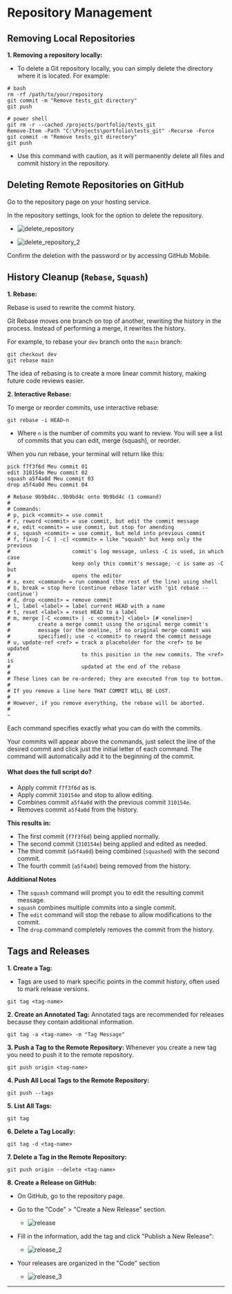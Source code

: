 # Repository Management
## Removing Local Repositories
**1. Removing a repository locally:**
- To delete a Git repository locally, you can simply delete the directory where it is located. For example:
```shell
# bash
rm -rf /path/to/your/repository
git commit -m "Remove tests_git directory"
git push

# power shell
git rm -r --cached /projects/portfolio/tests_git
Remove-Item -Path "C:\Projects\portfolio\tests_git" -Recurse -Force
git commit -m "Remove tests_git directory"
git push
```

- Use this command with caution, as it will permanently delete all files and commit history in the repository.

## Deleting Remote Repositories on GitHub
Go to the repository page on your hosting service.

In the repository settings, look for the option to delete the repository.
- ![delete_repository](content/imgs/05/delete_repository.jpg)

- ![delete_repository_2](content/imgs/05/delete_repository_2.jpg)

Confirm the deletion with the password or by accessing GitHub Mobile.

## History Cleanup (`Rebase`, `Squash`)
**1. Rebase:**

Rebase is used to rewrite the commit history.

Git Rebase moves one branch on top of another, rewriting the history in the process. Instead of performing a merge, it rewrites the history.

For example, to rebase your `dev` branch onto the `main` branch:
```shell
git checkout dev
git rebase main
```

The idea of ​​rebasing is to create a more linear commit history, making future code reviews easier.

**2. Interactive Rebase:**

To merge or reorder commits, use interactive rebase:
```shell
git rebase -i HEAD~n
```

- Where `n` is the number of commits you want to review. You will see a list of commits that you can edit, merge (squash), or reorder.

When you run rebase, your terminal will return like this: 
```shell 
pick f7f3f6d Meu commit 01
edit 310154e Meu commit 02
squash a5f4a0d Meu commit 03
drop a5f4a0d Meu commit 04

# Rebase 9b9bd4c..9b9bd4c onto 9b9bd4c (1 command)
#
# Commands:
# p, pick <commit> = use commit
# r, reword <commit> = use commit, but edit the commit message
# e, edit <commit> = use commit, but stop for amending
# s, squash <commit> = use commit, but meld into previous commit
# f, fixup [-C | -c] <commit> = like "squash" but keep only the previous
#                    commit's log message, unless -C is used, in which case
#                    keep only this commit's message; -c is same as -C but
#                    opens the editor
# x, exec <command> = run command (the rest of the line) using shell
# b, break = stop here (continue rebase later with 'git rebase --continue')
# d, drop <commit> = remove commit
# l, label <label> = label current HEAD with a name
# t, reset <label> = reset HEAD to a label
# m, merge [-C <commit> | -c <commit>] <label> [# <oneline>]
#         create a merge commit using the original merge commit's
#         message (or the oneline, if no original merge commit was
#         specified); use -c <commit> to reword the commit message
# u, update-ref <ref> = track a placeholder for the <ref> to be updated
#                       to this position in the new commits. The <ref> is
#                       updated at the end of the rebase
#
# These lines can be re-ordered; they are executed from top to bottom.
#
# If you remove a line here THAT COMMIT WILL BE LOST.
#
# However, if you remove everything, the rebase will be aborted.
#
~ 
```

Each command specifies exactly what you can do with the commits.

Your commits will appear above the commands, just select the line of the desired commit and click just the initial letter of each command. The command will automatically add it to the beginning of the commit.

#### What does the full script do?
- Apply commit `f7f3f6d` as is.
- Apply commit `310154e` and stop to allow editing.
- Combines commit `a5f4a0d` with the previous commit `310154e`.
- Removes commit `a5f4a0d` from the history.

**This results in:**
- The first commit (`f7f3f6d`) being applied normally.
- The second commit (`310154e`) being applied and edited as needed.
- The third commit (`a5f4a0d`) being combined (`squashed`) with the second commit.
- The fourth commit (`a5f4a0d`) being removed from the history.

**Additional Notes**
- The `squash` command will prompt you to edit the resulting commit message.
- `squash` combines multiple commits into a single commit.
- The `edit` command will stop the rebase to allow modifications to the commit.
- The `drop` command completely removes the commit from the history.

## Tags and Releases
**1. Create a Tag:**
- Tags are used to mark specific points in the commit history, often used to mark release versions.
```shell
git tag <tag-name>
```

**2. Create an Annotated Tag:**
Annotated tags are recommended for releases because they contain additional information.
```shell
git tag -a <tag-name> -m "Tag Message"
```

**3. Push a Tag to the Remote Repository:**
Whenever you create a new tag you need to push it to the remote repository.
```shell
git push origin <tag-name>
```

**4. Push All Local Tags to the Remote Repository:**
```shell
git push --tags
```

**5. List All Tags:**
```shell
git tag
```

**6. Delete a Tag Locally:**
```shell
git tag -d <tag-name>
```

**7. Delete a Tag in the Remote Repository:**
```shell
git push origin --delete <tag-name>
```

**8. Create a Release on GitHub:**
- On GitHub, go to the repository page.
- Go to the "Code" > "Create a New Release" section. 
    - ![release](content/imgs/05/release.jpg)

- Fill in the information, add the tag and click "Publish a New Release":
    - ![release_2](content/imgs/05/release_2.jpg)

- Your releases are organized in the "Code" section
    - ![release_3](content/imgs/05/release_3.jpg)
---